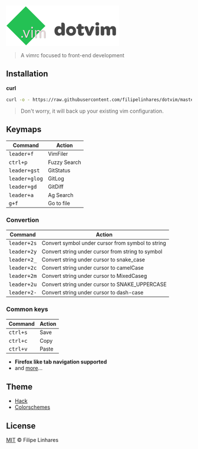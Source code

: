 ![dotvim](images/logo.png)
> A vimrc focused to front-end development

## Installation
**curl**
```bash
curl -o - https://raw.githubusercontent.com/filipelinhares/dotvim/master/install.sh | sh
```
> Don't worry, it will back up your existing vim configuration.

## Keymaps
| Command | Action |
|--------|--------|
|<kbd>leader+f</kbd>|VimFiler|
|<kbd>ctrl+p</kbd>|Fuzzy Search|
|<kbd>leader+gst</kbd>|GitStatus|
|<kbd>leader+glog</kbd>|GitLog|
|<kbd>leader+gd</kbd>|GitDiff|
|<kbd>leader+a</kbd>|Ag Search|
|<kbd>g+f</kbd>|Go to file|

### Convertion
| Command | Action |
|--------|--------|
|<kbd>leader+2s</kbd>|Convert symbol under cursor from symbol to string|
|<kbd>leader+2y</kbd>|Convert string under cursor from string to symbol|
|<kbd>leader+2_</kbd>|Convert string under cursor to snake_case|
|<kbd>leader+2c</kbd>|Convert string under cursor to camelCase|
|<kbd>leader+2m</kbd>|Convert string under cursor to MixedCaseg|
|<kbd>leader+2u</kbd>|Convert string under cursor to SNAKE_UPPERCASE|
|<kbd>leader+2-</kbd>|Convert string under cursor to dash-case|

### Common keys
| Command | Action |
|--------|--------|
| <kbd>ctrl+s</kbd> | Save |
| <kbd>ctrl+c</kbd> | Copy |
| <kbd>ctrl+v</kbd> | Paste |

- **Firefox like tab navigation supported**
- and [more](./.vimrc)...

## Theme
- [Hack](http://sourcefoundry.org/hack/)
- [Colorschemes](https://github.com/flazz/vim-colorschemes/tree/master/colors)

## License
[MIT](LICENSE.md) © Filipe Linhares
